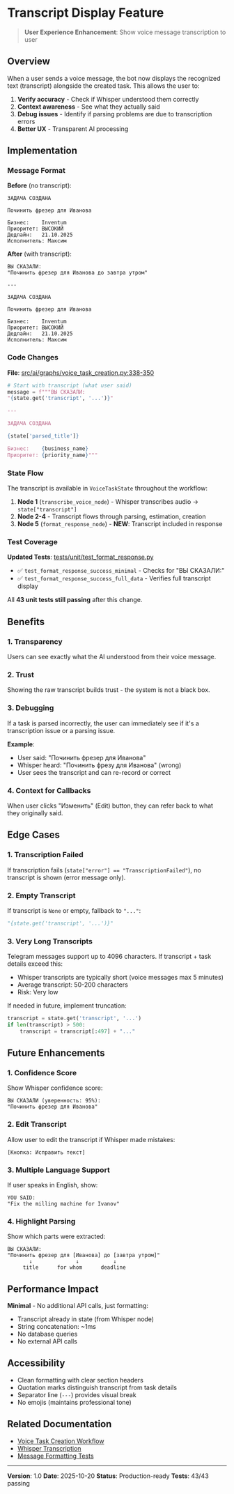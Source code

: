 # Transcript Display Feature

> **User Experience Enhancement**: Show voice message transcription to user

## Overview

When a user sends a voice message, the bot now displays the recognized text (transcript) alongside the created task. This allows the user to:

1. **Verify accuracy** - Check if Whisper understood them correctly
2. **Context awareness** - See what they actually said
3. **Debug issues** - Identify if parsing problems are due to transcription errors
4. **Better UX** - Transparent AI processing

## Implementation

### Message Format

**Before** (no transcript):
```
ЗАДАЧА СОЗДАНА

Починить фрезер для Иванова

Бизнес:    Inventum
Приоритет: ВЫСОКИЙ
Дедлайн:   21.10.2025
Исполнитель: Максим
```

**After** (with transcript):
```
ВЫ СКАЗАЛИ:
"Починить фрезер для Иванова до завтра утром"

---

ЗАДАЧА СОЗДАНА

Починить фрезер для Иванова

Бизнес:    Inventum
Приоритет: ВЫСОКИЙ
Дедлайн:   21.10.2025
Исполнитель: Максим
```

### Code Changes

**File**: [src/ai/graphs/voice_task_creation.py:338-350](src/ai/graphs/voice_task_creation.py#L338-L350)

```python
# Start with transcript (what user said)
message = f"""ВЫ СКАЗАЛИ:
"{state.get('transcript', '...')}"

---

ЗАДАЧА СОЗДАНА

{state['parsed_title']}

Бизнес:    {business_name}
Приоритет: {priority_name}"""
```

### State Flow

The transcript is available in `VoiceTaskState` throughout the workflow:

1. **Node 1** (`transcribe_voice_node`) - Whisper transcribes audio → `state["transcript"]`
2. **Node 2-4** - Transcript flows through parsing, estimation, creation
3. **Node 5** (`format_response_node`) - **NEW**: Transcript included in response

### Test Coverage

**Updated Tests**: [tests/unit/test_format_response.py](tests/unit/test_format_response.py)

- ✅ `test_format_response_success_minimal` - Checks for "ВЫ СКАЗАЛИ:"
- ✅ `test_format_response_success_full_data` - Verifies full transcript display

All **43 unit tests still passing** after this change.

## Benefits

### 1. Transparency
Users can see exactly what the AI understood from their voice message.

### 2. Trust
Showing the raw transcript builds trust - the system is not a black box.

### 3. Debugging
If a task is parsed incorrectly, the user can immediately see if it's a transcription issue or a parsing issue.

**Example**:
- User said: "Починить фрезер для Иванова"
- Whisper heard: "Починить фрезу для Иванова" (wrong)
- User sees the transcript and can re-record or correct

### 4. Context for Callbacks
When user clicks "Изменить" (Edit) button, they can refer back to what they originally said.

## Edge Cases

### 1. Transcription Failed
If transcription fails (`state["error"] == "TranscriptionFailed"`), no transcript is shown (error message only).

### 2. Empty Transcript
If transcript is `None` or empty, fallback to `"..."`:
```python
"{state.get('transcript', '...')}"
```

### 3. Very Long Transcripts
Telegram messages support up to 4096 characters. If transcript + task details exceed this:
- Whisper transcripts are typically short (voice messages max 5 minutes)
- Average transcript: 50-200 characters
- Risk: Very low

If needed in future, implement truncation:
```python
transcript = state.get('transcript', '...')
if len(transcript) > 500:
    transcript = transcript[:497] + "..."
```

## Future Enhancements

### 1. Confidence Score
Show Whisper confidence score:
```
ВЫ СКАЗАЛИ (уверенность: 95%):
"Починить фрезер для Иванова"
```

### 2. Edit Transcript
Allow user to edit the transcript if Whisper made mistakes:
```
[Кнопка: Исправить текст]
```

### 3. Multiple Language Support
If user speaks in English, show:
```
YOU SAID:
"Fix the milling machine for Ivanov"
```

### 4. Highlight Parsing
Show which parts were extracted:
```
ВЫ СКАЗАЛИ:
"Починить фрезер для [Иванова] до [завтра утром]"
       ↓              ↓           ↓
     title      for whom      deadline
```

## Performance Impact

**Minimal** - No additional API calls, just formatting:
- Transcript already in state (from Whisper node)
- String concatenation: ~1ms
- No database queries
- No external API calls

## Accessibility

- Clean formatting with clear section headers
- Quotation marks distinguish transcript from task details
- Separator line (`---`) provides visual break
- No emojis (maintains professional tone)

## Related Documentation

- [Voice Task Creation Workflow](05-ai-specifications/langgraph-flows.md)
- [Whisper Transcription](05-ai-specifications/prompts/whisper.md)
- [Message Formatting Tests](../tests/unit/test_format_response.py)

---

**Version**: 1.0
**Date**: 2025-10-20
**Status**: Production-ready
**Tests**: 43/43 passing
